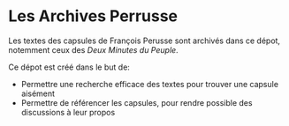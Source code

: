 # Les Archives Perrusse

Les textes des capsules de François Perusse sont archivés dans ce dépot, notemment ceux des _Deux Minutes du Peuple_.

Ce dépot est créé dans le but de:
- Permettre une recherche efficace des textes pour trouver une capsule aisément
- Permettre de référencer les capsules, pour rendre possible des discussions à leur propos

